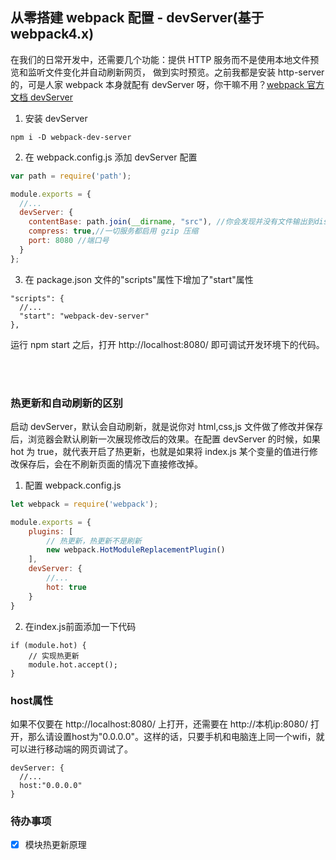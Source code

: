 ## 从零搭建 webpack 配置 - devServer(基于 webpack4.x)

在我们的日常开发中，还需要几个功能：提供 HTTP 服务而不是使用本地文件预览和监听文件变化并自动刷新网页， 做到实时预览。之前我都是安装 http-server 的，可是人家 webpack 本身就配有 devServer 呀，你干嘛不用？[webpack 官方文档 devServer](https://webpack.docschina.org/configuration/dev-server/#src/components/Sidebar/Sidebar.jsx)

1. 安装 devServer

```
npm i -D webpack-dev-server
```

2. 在 webpack.config.js 添加 devServer 配置

```js
var path = require('path');

module.exports = {
  //...
  devServer: {
    contentBase: path.join(__dirname, "src"), //你会发现并没有文件输出到dist目录，因为DevServer会把webpack构建出的文件保存在内存中，你是找不到那些文件的，在要访问输出的文件时，必须通过http服务访问。
    compress: true,//一切服务都启用 gzip 压缩
    port: 8080 //端口号
  }
};
```

3. 在 package.json 文件的"scripts"属性下增加了"start"属性

```
"scripts": {
  //...
  "start": "webpack-dev-server"
},
```

运行 npm start 之后，打开 http://localhost:8080/ 即可调试开发环境下的代码。

<br/><br/>

### 热更新和自动刷新的区别

启动 devServer，默认会自动刷新，就是说你对 html,css,js 文件做了修改并保存后，浏览器会默认刷新一次展现修改后的效果。在配置 devServer 的时候，如果 hot 为 true，就代表开启了热更新，也就是如果将 index.js 某个变量的值进行修改保存后，会在不刷新页面的情况下直接修改掉。

1. 配置 webpack.config.js

```js
let webpack = require('webpack');

module.exports = {
    plugins: [
        // 热更新，热更新不是刷新
        new webpack.HotModuleReplacementPlugin()
    ],
    devServer: {
        //...
        hot: true
    }
}
```

2. 在index.js前面添加一下代码
```
if (module.hot) {
    // 实现热更新
    module.hot.accept();
}
```

### host属性
如果不仅要在 http://localhost:8080/ 上打开，还需要在 http://本机ip:8080/ 打开，那么请设置host为"0.0.0.0"。这样的话，只要手机和电脑连上同一个wifi，就可以进行移动端的网页调试了。
```
devServer: {
  //...
  host:"0.0.0.0"
}
```


### 待办事项
-[x] 模块热更新原理